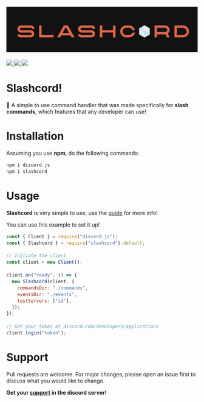 ![Slashcord](./src/utils/download.png)
<br>
<br>
<a href="https://npmjs.com/package/slashcord"><img src="https://img.shields.io/npm/dt/slashcord.svg?style=for-the-badge&color=red"> </img></a>
<a href="https://npmjs.com/package/slashcord"><img src="https://img.shields.io/npm/v/slashcord.svg?style=for-the-badge&logo=npm"> </img></a>
<a href="https://discord.gg/36nFHPmRqk"> <img src="https://img.shields.io/discord/816799011277242398?style=for-the-badge&logo=discord&color=blue"/> </a>

# Slashcord!

📌
A simple to use command handler that was made specifically
for **slash commands**, which features that any developer can use!

# Installation

Assuming you use **npm**, do the following commands:

```bash
npm i discord.js
npm i slashcord
```

# Usage

**Slashcord** is very simple to use, use the [guide](https://slashcord.gitbook.io/home/) for more info!

You can use this example to set it up!

```js
const { Client } = require("discord.js");
const { Slashcord } = require("slashcord").default;

// Initiate the client
const client = new Client();

client.on("ready", () => {
  new Slashcord(client, {
    commandsDir: "./commands",
    eventsDir: "./events",
    testServers: ["id"],
  });
});

// Get your token at discord.com/developers/applications
client.login("token");
```

# Support

Pull requests are welcome. For major changes, please open an issue first to discuss what you would like to change.

**Get your [support](https://discord.gg/36nFHPmRqk) in the discord server!**

